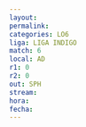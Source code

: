 ```yaml
---
layout: 
permalink: 
categories: LO6
liga: LIGA INDIGO
match: 6
local: AD
r1: 0
r2: 0
out: SPH
stream: 
hora: 
fecha:
---
```


